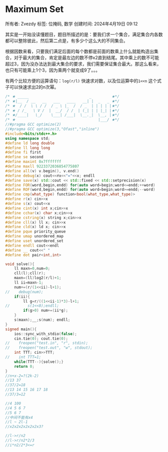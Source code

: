 # Maximum Set

所有者: Zvezdy
标签: 位掩码, 数学
创建时间: 2024年4月19日 09:12

其实是一开始没读懂题目，题目所描述的是：要我们求一个集合，满足集合内各数都可以整除彼此，然后第二点是，有多少个这么大的不同集合。

根据因数来看，只要我们满足后面的每个数都是前面的数乘上什么就能构造出集合，对于最大的集合，肯定是最左边的数不停x2直到结尾。其中乘上的数不可能超过3，因为没办法达到最大集合的要求，我们需要保证集合最大。那这么看来，也只有可能乘上1个3，因为乘两个就变成9了。。。                                      

有两个比较方便的运算语句：`log(r/l)` 快速求对数，以及位运算中的`1<<n` 这个式子可以快速求出2的n次幂。

```cpp
/* ★ _____                           _         ★*/
/* ★|__  / __   __   ___   ____   __| |  _   _ ★*/
/* ★  / /  \ \ / /  / _ \ |_  /  / _  | | | | |★*/
/* ★ / /_   \ V /  |  __/  / /  | (_| | | |_| |★*/
/* ★/____|   \_/    \___| /___|  \__._|  \__, |★*/
/* ★                                     |___/ ★*/
//#pragma GCC optimize(2)
//#pragma GCC optimize(3,"Ofast","inline")
#include<bits/stdc++.h>
using namespace std;
#define ld long double
#define ll long long
#define fi first
#define se second
#define maxint 0x7fffffff
#define maxll 9223372036854775807
#define all(v) v.begin(), v.end()
#define debug(x) cout<<#x<<"="<<x; endll
#define save(x) std::cout << std::fixed << std::setprecision(x)
#define FOR(word,begin,endd) for(auto word=begin;word<=endd;++word)
#define ROF(word,begin,endd) for(auto word=begin;word>=endd;--word)
#define cmp(what_type) function<bool(what_type,what_type)>
#define r(x) cin>>x
#define s(x) cout<<x
#define cint(x) int x;cin>>x
#define cchar(x) char x;cin>>x
#define cstring(x) string x;cin>>x
#define cll(x) ll x; cin>>x
#define cld(x) ld x; cin>>x
#define pque priority_queue
#define umap unordered_map
#define uset unordered_set
#define endll cout<<endl
#define __ cout<<" "
#define dot pair<int,int>

void solve(){
    ll maxn=0,num=0;
    cll(l);cll(r);
    maxn=(ll)log2(r/l)+1;
    ll ii=maxn-1;
    num+=(r/(1<<ii)-l+1);
//    debug(num);
    if(ii){
        ll g=r/((1<<ii-1)*3)-l+1;
//        s(1<<0);endll;
        if(g>0) num+=(ii*g);
    }
    s(maxn);__;s(num); endll;
}
signed main(){
    ios::sync_with_stdio(false);
    cin.tie(0); cout.tie(0);
//    freopen("test.in", "r", stdin);
//    freopen("test.out", "w", stdout);
    int TTT; cin>>TTT;
//    int TTT=1;
    while(TTT--){solve();}
    return 0;
}
//n+x-2=?(2k-2)
//13 37
//37/2=18
//13 14 15 16 17 18
//37/3=12

//4 100
//4 5 6 7
//5 6 7
//中间不能有x4
//l ~ 2l-1
//x2x2x2x2x2x2x3?

//l->r/n2
//l->r/n2*2/3
//i*n2/2*3<=r
```
